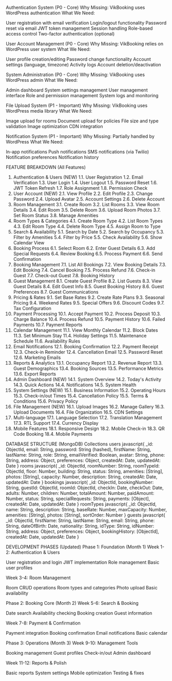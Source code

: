 Authentication System (P0 - Core)
Why Missing: VikBooking uses WordPress authentication
What We Need:

User registration with email verification
Login/logout functionality
Password reset via email
JWT token management
Session handling
Role-based access control
Two-factor authentication (optional)

User Account Management (P0 - Core)
Why Missing: VikBooking relies on WordPress user system
What We Need:

User profile creation/editing
Password change functionality
Account settings (language, timezone)
Activity logs
Account deletion/deactivation

System Administration (P0 - Core)
Why Missing: VikBooking uses WordPress admin
What We Need:

Admin dashboard
System settings management
User management interface
Role and permission management
System logs and monitoring

File Upload System (P1 - Important)
Why Missing: VikBooking uses WordPress media library
What We Need:

Image upload for rooms
Document upload for policies
File size and type validation
Image optimization
CDN integration

Notification System (P1 - Important)
Why Missing: Partially handled by WordPress
What We Need:

In-app notifications
Push notifications
SMS notifications (via Twilio)
Notification preferences
Notification history


FEATURE BREAKDOWN (All Features)
1. Authentication & Users (NEW)
1.1. User Registration
1.2. Email Verification
1.3. User Login
1.4. User Logout
1.5. Password Reset
1.6. JWT Token Refresh
1.7. Role Assignment
1.8. Permission Check
2. User Account (NEW)
2.1. View Profile
2.2. Edit Profile
2.3. Change Password
2.4. Upload Avatar
2.5. Account Settings
2.6. Delete Account
3. Room Management
3.1. Create Room
3.2. List Rooms
3.3. View Room Details
3.4. Edit Room
3.5. Delete Room
3.6. Upload Room Photos
3.7. Set Room Status
3.8. Manage Amenities
4. Room Types & Categories
4.1. Create Room Type
4.2. List Room Types
4.3. Edit Room Type
4.4. Delete Room Type
4.5. Assign Room to Type
5. Search & Availability
5.1. Search by Date
5.2. Search by Occupancy
5.3. Filter by Amenities
5.4. Filter by Price
5.5. Check Availability
5.6. Show Calendar View
6. Booking Process
6.1. Select Room
6.2. Enter Guest Details
6.3. Add Special Requests
6.4. Review Booking
6.5. Process Payment
6.6. Send Confirmation
7. Booking Management
7.1. List All Bookings
7.2. View Booking Details
7.3. Edit Booking
7.4. Cancel Booking
7.5. Process Refund
7.6. Check-in Guest
7.7. Check-out Guest
7.8. Booking History
8. Guest Management
8.1. Create Guest Profile
8.2. List Guests
8.3. View Guest Details
8.4. Edit Guest Info
8.5. Guest Booking History
8.6. Guest Preferences
8.7. Guest Communications
9. Pricing & Rates
9.1. Set Base Rates
9.2. Create Rate Plans
9.3. Seasonal Pricing
9.4. Weekend Rates
9.5. Special Offers
9.6. Discount Codes
9.7. Tax Configuration
10. Payment Processing
10.1. Accept Payment
10.2. Process Deposit
10.3. Charge Balance
10.4. Process Refund
10.5. Payment History
10.6. Failed Payments
10.7. Payment Reports
11. Calendar Management
11.1. View Monthly Calendar
11.2. Block Dates
11.3. Set Minimum Stay
11.4. Holiday Settings
11.5. Maintenance Schedule
11.6. Availability Rules
12. Email Notifications
12.1. Booking Confirmation
12.2. Payment Receipt
12.3. Check-in Reminder
12.4. Cancellation Email
12.5. Password Reset
12.6. Marketing Emails
13. Reports & Analytics
13.1. Occupancy Report
13.2. Revenue Report
13.3. Guest Demographics
13.4. Booking Sources
13.5. Performance Metrics
13.6. Export Reports
14. Admin Dashboard (NEW)
14.1. System Overview
14.2. Today's Activity
14.3. Quick Actions
14.4. Notifications
14.5. System Health
15. System Settings (NEW)
15.1. Business Information
15.2. Operating Hours
15.3. Check-in/out Times
15.4. Cancellation Policy
15.5. Terms & Conditions
15.6. Privacy Policy
16. File Management (NEW)
16.1. Upload Images
16.2. Manage Gallery
16.3. Upload Documents
16.4. File Organization
16.5. CDN Settings
17. Multi-language
17.1. Language Selection
17.2. Translation Management
17.3. RTL Support
17.4. Currency Display
18. Mobile Features
18.1. Responsive Design
18.2. Mobile Check-in
18.3. QR Code Booking
18.4. Mobile Payments

DATABASE STRUCTURE (MongoDB)
Collections
users
javascript{
  _id: ObjectId,
  email: String,
  password: String (hashed),
  firstName: String,
  lastName: String,
  role: String,
  emailVerified: Boolean,
  avatar: String,
  phone: String,
  address: Object,
  preferences: Object,
  createdAt: Date,
  updatedAt: Date
}
rooms
javascript{
  _id: ObjectId,
  roomNumber: String,
  roomTypeId: ObjectId,
  floor: Number,
  building: String,
  status: String,
  amenities: [String],
  photos: [String],
  capacity: Number,
  description: String,
  createdAt: Date,
  updatedAt: Date
}
bookings
javascript{
  _id: ObjectId,
  bookingNumber: String,
  guestId: ObjectId,
  roomId: ObjectId,
  checkIn: Date,
  checkOut: Date,
  adults: Number,
  children: Number,
  totalAmount: Number,
  paidAmount: Number,
  status: String,
  specialRequests: String,
  payments: [Object],
  createdAt: Date,
  updatedAt: Date
}
roomTypes
javascript{
  _id: ObjectId,
  name: String,
  description: String,
  baseRate: Number,
  maxCapacity: Number,
  amenities: [String],
  photos: [String],
  sortOrder: Number
}
guests
javascript{
  _id: ObjectId,
  firstName: String,
  lastName: String,
  email: String,
  phone: String,
  dateOfBirth: Date,
  nationality: String,
  idType: String,
  idNumber: String,
  address: Object,
  preferences: Object,
  bookingHistory: [ObjectId],
  createdAt: Date,
  updatedAt: Date
}

DEVELOPMENT PHASES (Updated)
Phase 1: Foundation (Month 1)
Week 1-2: Authentication & Users

User registration and login
JWT implementation
Role management
Basic user profiles

Week 3-4: Room Management

Room CRUD operations
Room types and categories
Photo upload
Basic availability

Phase 2: Booking Core (Month 2)
Week 5-6: Search & Booking

Date search
Availability checking
Booking creation
Guest information

Week 7-8: Payment & Confirmation

Payment integration
Booking confirmation
Email notifications
Basic calendar

Phase 3: Operations (Month 3)
Week 9-10: Management Tools

Booking management
Guest profiles
Check-in/out
Admin dashboard

Week 11-12: Reports & Polish

Basic reports
System settings
Mobile optimization
Testing & fixes